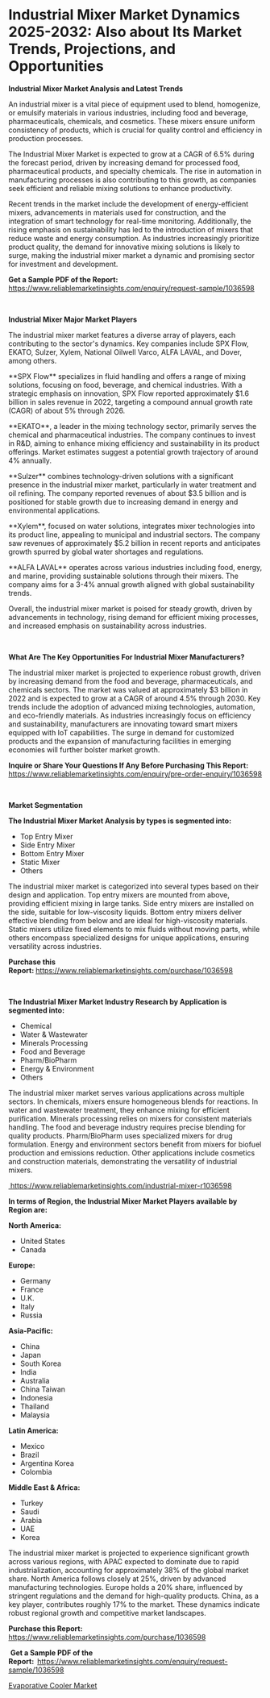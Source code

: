 <p><h1>Industrial Mixer Market Dynamics 2025-2032: Also about Its Market Trends, Projections, and Opportunities</h1></p><p><strong>Industrial Mixer Market Analysis and Latest Trends</strong></p>
<p><p>An industrial mixer is a vital piece of equipment used to blend, homogenize, or emulsify materials in various industries, including food and beverage, pharmaceuticals, chemicals, and cosmetics. These mixers ensure uniform consistency of products, which is crucial for quality control and efficiency in production processes. </p><p>The Industrial Mixer Market is expected to grow at a CAGR of 6.5% during the forecast period, driven by increasing demand for processed food, pharmaceutical products, and specialty chemicals. The rise in automation in manufacturing processes is also contributing to this growth, as companies seek efficient and reliable mixing solutions to enhance productivity.</p><p>Recent trends in the market include the development of energy-efficient mixers, advancements in materials used for construction, and the integration of smart technology for real-time monitoring. Additionally, the rising emphasis on sustainability has led to the introduction of mixers that reduce waste and energy consumption. As industries increasingly prioritize product quality, the demand for innovative mixing solutions is likely to surge, making the industrial mixer market a dynamic and promising sector for investment and development.</p></p>
<p><strong>Get a Sample PDF of the Report:&nbsp;</strong> <a href="https://www.reliablemarketinsights.com/enquiry/request-sample/1036598?utm_campaign=2137&utm_medium=2&utm_source=Github&utm_content=ia&utm_term=21022025&utm_id=industrial-mixer">https://www.reliablemarketinsights.com/enquiry/request-sample/1036598</a></p>
<p>&nbsp;</p>
<p><strong>Industrial Mixer Major Market Players</strong></p>
<p><p>The industrial mixer market features a diverse array of players, each contributing to the sector's dynamics. Key companies include SPX Flow, EKATO, Sulzer, Xylem, National Oilwell Varco, ALFA LAVAL, and Dover, among others.</p><p>**SPX Flow** specializes in fluid handling and offers a range of mixing solutions, focusing on food, beverage, and chemical industries. With a strategic emphasis on innovation, SPX Flow reported approximately $1.6 billion in sales revenue in 2022, targeting a compound annual growth rate (CAGR) of about 5% through 2026.</p><p>**EKATO**, a leader in the mixing technology sector, primarily serves the chemical and pharmaceutical industries. The company continues to invest in R&D, aiming to enhance mixing efficiency and sustainability in its product offerings. Market estimates suggest a potential growth trajectory of around 4% annually.</p><p>**Sulzer** combines technology-driven solutions with a significant presence in the industrial mixer market, particularly in water treatment and oil refining. The company reported revenues of about $3.5 billion and is positioned for stable growth due to increasing demand in energy and environmental applications.</p><p>**Xylem**, focused on water solutions, integrates mixer technologies into its product line, appealing to municipal and industrial sectors. The company saw revenues of approximately $5.2 billion in recent reports and anticipates growth spurred by global water shortages and regulations.</p><p>**ALFA LAVAL** operates across various industries including food, energy, and marine, providing sustainable solutions through their mixers. The company aims for a 3-4% annual growth aligned with global sustainability trends.</p><p>Overall, the industrial mixer market is poised for steady growth, driven by advancements in technology, rising demand for efficient mixing processes, and increased emphasis on sustainability across industries.</p></p>
<p>&nbsp;</p>
<p><strong>What Are The Key Opportunities For Industrial Mixer Manufacturers?</strong></p>
<p><p>The industrial mixer market is projected to experience robust growth, driven by increasing demand from the food and beverage, pharmaceuticals, and chemicals sectors. The market was valued at approximately $3 billion in 2022 and is expected to grow at a CAGR of around 4.5% through 2030. Key trends include the adoption of advanced mixing technologies, automation, and eco-friendly materials. As industries increasingly focus on efficiency and sustainability, manufacturers are innovating toward smart mixers equipped with IoT capabilities. The surge in demand for customized products and the expansion of manufacturing facilities in emerging economies will further bolster market growth.</p></p>
<p><strong>Inquire or Share Your Questions If Any Before Purchasing This Report:</strong> <a href="https://www.reliablemarketinsights.com/enquiry/pre-order-enquiry/1036598?utm_campaign=2137&utm_medium=2&utm_source=Github&utm_content=ia&utm_term=21022025&utm_id=industrial-mixer">https://www.reliablemarketinsights.com/enquiry/pre-order-enquiry/1036598</a></p>
<p>&nbsp;</p>
<p><strong>Market Segmentation</strong></p>
<p><strong>The Industrial Mixer Market Analysis by types is segmented into:</strong></p>
<p><ul><li>Top Entry Mixer</li><li>Side Entry Mixer</li><li>Bottom Entry Mixer</li><li>Static Mixer</li><li>Others</li></ul></p>
<p><p>The industrial mixer market is categorized into several types based on their design and application. Top entry mixers are mounted from above, providing efficient mixing in large tanks. Side entry mixers are installed on the side, suitable for low-viscosity liquids. Bottom entry mixers deliver effective blending from below and are ideal for high-viscosity materials. Static mixers utilize fixed elements to mix fluids without moving parts, while others encompass specialized designs for unique applications, ensuring versatility across industries.</p></p>
<p><strong>Purchase this Report:&nbsp;</strong><a href="https://www.reliablemarketinsights.com/purchase/1036598?utm_campaign=2137&utm_medium=2&utm_source=Github&utm_content=ia&utm_term=21022025&utm_id=industrial-mixer">https://www.reliablemarketinsights.com/purchase/1036598</a></p>
<p>&nbsp;</p>
<p><strong>The Industrial Mixer Market Industry Research by Application is segmented into:</strong></p>
<p><ul><li>Chemical</li><li>Water & Wastewater</li><li>Minerals Processing</li><li>Food and Beverage</li><li>Pharm/BioPharm</li><li>Energy & Environment</li><li>Others</li></ul></p>
<p><p>The industrial mixer market serves various applications across multiple sectors. In chemicals, mixers ensure homogeneous blends for reactions. In water and wastewater treatment, they enhance mixing for efficient purification. Minerals processing relies on mixers for consistent materials handling. The food and beverage industry requires precise blending for quality products. Pharm/BioPharm uses specialized mixers for drug formulation. Energy and environment sectors benefit from mixers for biofuel production and emissions reduction. Other applications include cosmetics and construction materials, demonstrating the versatility of industrial mixers.</p></p>
<p><a href="https://www.reliablemarketinsights.com/industrial-mixer-r1036598?utm_campaign=2137&utm_medium=2&utm_source=Github&utm_content=ia&utm_term=21022025&utm_id=industrial-mixer">&nbsp;https://www.reliablemarketinsights.com/industrial-mixer-r1036598</a></p>
<p><strong>In terms of Region, the Industrial Mixer Market Players available by Region are:</strong></p>
<p>
    <p> <strong> North America: </strong>
        <ul>
            <li>United States</li>
            <li>Canada</li>
        </ul>
        </p> 
    <p> <strong> Europe: </strong>
        <ul>
            <li>Germany</li>
            <li>France</li>
            <li>U.K.</li>
            <li>Italy</li>
            <li>Russia</li>
        </ul>
        </p> 
    <p> <strong> Asia-Pacific: </strong>
        <ul>
            <li>China</li>
            <li>Japan</li>
            <li>South Korea</li>
            <li>India</li>
            <li>Australia</li>
            <li>China Taiwan</li>
            <li>Indonesia</li>
            <li>Thailand</li>
            <li>Malaysia</li>
        </ul>
        </p> 
    <p> <strong> Latin America: </strong>
        <ul>
            <li>Mexico</li>
            <li>Brazil</li>
            <li>Argentina Korea</li>
            <li>Colombia</li>
        </ul>
        </p> 
    <p> <strong> Middle East & Africa: </strong>
        <ul>
            <li>Turkey</li>
            <li>Saudi</li>
            <li>Arabia</li>
            <li>UAE</li>
            <li>Korea</li>
        </ul>
    </p>
    </p>
<p><p>The industrial mixer market is projected to experience significant growth across various regions, with APAC expected to dominate due to rapid industrialization, accounting for approximately 38% of the global market share. North America follows closely at 25%, driven by advanced manufacturing technologies. Europe holds a 20% share, influenced by stringent regulations and the demand for high-quality products. China, as a key player, contributes roughly 17% to the market. These dynamics indicate robust regional growth and competitive market landscapes.</p></p>
<p><strong>Purchase this Report: </strong><a href="https://www.reliablemarketinsights.com/purchase/1036598?utm_campaign=2137&utm_medium=2&utm_source=Github&utm_content=ia&utm_term=21022025&utm_id=industrial-mixer">https://www.reliablemarketinsights.com/purchase/1036598</a></p>
<p>&nbsp;<strong>Get a Sample PDF of the Report:&nbsp;&nbsp;</strong><a href="https://www.reliablemarketinsights.com/enquiry/request-sample/1036598?utm_campaign=2137&utm_medium=2&utm_source=Github&utm_content=ia&utm_term=21022025&utm_id=industrial-mixer">https://www.reliablemarketinsights.com/enquiry/request-sample/1036598</a></p>
<p><strong></strong></p>
<p><p><a href="https://github.com/tamvrosiya/Market-Research-Report-List-6/blob/main/evaporative-cooler-market.md?utm_campaign=2137&utm_medium=2&utm_source=Github&utm_content=ia&utm_term=21022025&utm_id=industrial-mixer">Evaporative Cooler Market</a></p></p>